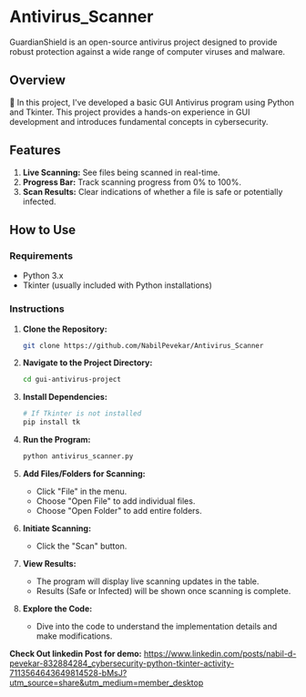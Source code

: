 # Antivirus_Scanner
GuardianShield is an open-source antivirus project designed to provide robust protection against a wide range of computer viruses and malware.

## Overview

🚀 In this project, I've developed a basic GUI Antivirus program using Python and Tkinter. This project provides a hands-on experience in GUI development and introduces fundamental concepts in cybersecurity.

## Features

1. **Live Scanning:** See files being scanned in real-time.
2. **Progress Bar:** Track scanning progress from 0% to 100%.
3. **Scan Results:** Clear indications of whether a file is safe or potentially infected.

## How to Use

### Requirements

- Python 3.x
- Tkinter (usually included with Python installations)

### Instructions

1. **Clone the Repository:**
   ```bash
   git clone https://github.com/NabilPevekar/Antivirus_Scanner
   ```

2. **Navigate to the Project Directory:**
   ```bash
   cd gui-antivirus-project
   ```

3. **Install Dependencies:**
   ```bash
   # If Tkinter is not installed
   pip install tk
   ```

4. **Run the Program:**
   ```bash
   python antivirus_scanner.py
   ```

5. **Add Files/Folders for Scanning:**
   - Click "File" in the menu.
   - Choose "Open File" to add individual files.
   - Choose "Open Folder" to add entire folders.

6. **Initiate Scanning:**
   - Click the "Scan" button.

7. **View Results:**
   - The program will display live scanning updates in the table.
   - Results (Safe or Infected) will be shown once scanning is complete.

8. **Explore the Code:**
   - Dive into the code to understand the implementation details and make modifications.

**Check Out linkedin Post for demo:** https://www.linkedin.com/posts/nabil-d-pevekar-832884284_cybersecurity-python-tkinter-activity-7113564643649814528-bMsJ?utm_source=share&utm_medium=member_desktop
